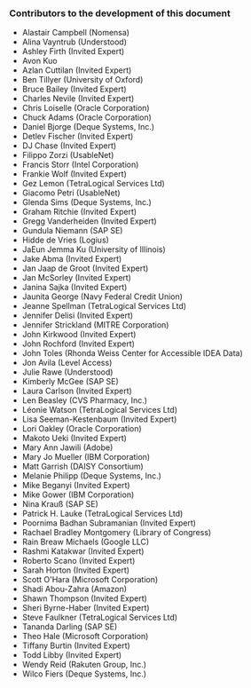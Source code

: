### Contributors to the development of this document

- Alastair Campbell (Nomensa)
- Alina Vayntrub (Understood)
- Ashley Firth (Invited Expert)
- Avon Kuo
- Azlan Cuttilan (Invited Expert)
- Ben Tillyer (University of Oxford)
- Bruce Bailey (Invited Expert)
- Charles Nevile (Invited Expert)
- Chris Loiselle (Oracle Corporation)
- Chuck Adams (Oracle Corporation)
- Daniel Bjorge (Deque Systems, Inc.)
- Detlev Fischer (Invited Expert)
- DJ Chase (Invited Expert)
- Filippo Zorzi (UsableNet)
- Francis Storr (Intel Corporation)
- Frankie Wolf (Invited Expert)
- Gez Lemon (TetraLogical Services Ltd)
- Giacomo Petri (UsableNet)
- Glenda Sims (Deque Systems, Inc.)
- Graham Ritchie (Invited Expert)
- Gregg Vanderheiden (Invited Expert)
- Gundula Niemann (SAP SE)
- Hidde de Vries (Logius)
- JaEun Jemma Ku (University of Illinois)
- Jake Abma (Invited Expert)
- Jan Jaap de Groot (Invited Expert)
- Jan McSorley (Invited Expert)
- Janina Sajka (Invited Expert)
- Jaunita George (Navy Federal Credit Union)
- Jeanne Spellman (TetraLogical Services Ltd)
- Jennifer Delisi (Invited Expert)
- Jennifer Strickland (MITRE Corporation)
- John Kirkwood (Invited Expert)
- John Rochford (Invited Expert)
- John Toles (Rhonda Weiss Center for Accessible IDEA Data)
- Jon Avila (Level Access)
- Julie Rawe (Understood)
- Kimberly McGee (SAP SE)
- Laura Carlson (Invited Expert)
- Len Beasley (CVS Pharmacy, Inc.)
- Léonie Watson (TetraLogical Services Ltd)
- Lisa Seeman-Kestenbaum (Invited Expert)
- Lori Oakley (Oracle Corporation)
- Makoto Ueki (Invited Expert)
- Mary Ann Jawili (Adobe)
- Mary Jo Mueller (IBM Corporation)
- Matt Garrish (DAISY Consortium)
- Melanie Philipp (Deque Systems, Inc.)
- Mike Beganyi (Invited Expert)
- Mike Gower (IBM Corporation)
- Nina Krauß (SAP SE)
- Patrick H. Lauke (TetraLogical Services Ltd)
- Poornima Badhan Subramanian (Invited Expert)
- Rachael Bradley Montgomery (Library of Congress)
- Rain Breaw Michaels (Google LLC)
- Rashmi Katakwar (Invited Expert)
- Roberto Scano (Invited Expert)
- Sarah Horton (Invited Expert)
- Scott O'Hara (Microsoft Corporation)
- Shadi Abou-Zahra (Amazon)
- Shawn Thompson (Invited Expert)
- Sheri Byrne-Haber (Invited Expert)
- Steve Faulkner (TetraLogical Services Ltd)
- Tananda Darling (SAP SE)
- Theo Hale (Microsoft Corporation)
- Tiffany Burtin (Invited Expert)
- Todd Libby (Invited Expert)
- Wendy Reid (Rakuten Group, Inc.)
- Wilco Fiers (Deque Systems, Inc.)
